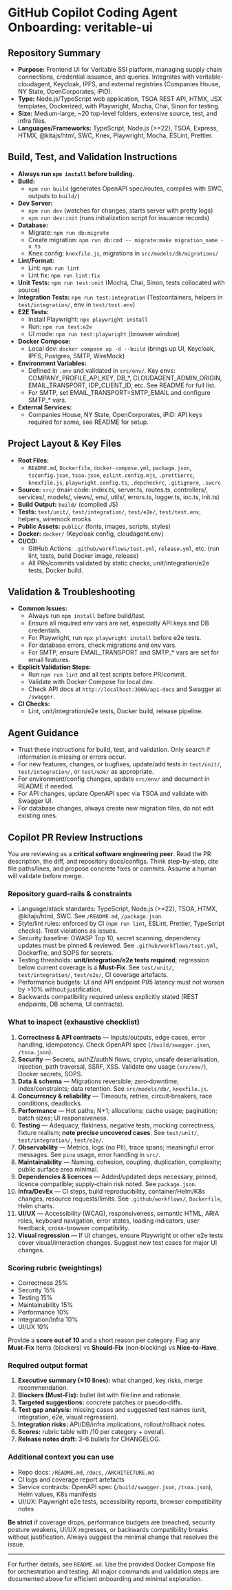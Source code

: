 # GitHub Copilot Coding Agent Onboarding: veritable-ui

## Repository Summary
- **Purpose:** Frontend UI for Veritable SSI platform, managing supply chain connections, credential issuance, and queries. Integrates with veritable-cloudagent, Keycloak, IPFS, and external registries (Companies House, NY State, OpenCorporates, iPiD).
- **Type:** Node.js/TypeScript web application, TSOA REST API, HTMX, JSX templates, Dockerized, with Playwright, Mocha, Chai, Sinon for testing.
- **Size:** Medium-large, ~20 top-level folders, extensive source, test, and infra files.
- **Languages/Frameworks:** TypeScript, Node.js (>=22), TSOA, Express, HTMX, @kitajs/html, SWC, Knex, Playwright, Mocha, ESLint, Prettier.

## Build, Test, and Validation Instructions
- **Always run `npm install` before building.**
- **Build:**
  - `npm run build` (generates OpenAPI spec/routes, compiles with SWC, outputs to `build/`)
- **Dev Server:**
  - `npm run dev` (watches for changes, starts server with pretty logs)
  - `npm run dev:init` (runs initialization script for issuance records)
- **Database:**
  - Migrate: `npm run db:migrate`
  - Create migration: `npm run db:cmd -- migrate:make migration_name -x ts`
  - Knex config: `knexfile.js`, migrations in `src/models/db/migrations/`
- **Lint/Format:**
  - Lint: `npm run lint`
  - Lint fix: `npm run lint:fix`
- **Unit Tests:** `npm run test:unit` (Mocha, Chai, Sinon, tests collocated with source)
- **Integration Tests:** `npm run test:integration` (Testcontainers, helpers in `test/integration/`, env in `test/test.env`)
- **E2E Tests:**
  - Install Playwright: `npx playwright install`
  - Run: `npm run test:e2e`
  - UI mode: `npm run test:playwright` (browser window)
- **Docker Compose:**
  - Local dev: `docker compose up -d --build` (brings up UI, Keycloak, IPFS, Postgres, SMTP, WireMock)
- **Environment Variables:**
  - Defined in `.env` and validated in `src/env/`. Key envs: COMPANY_PROFILE_API_KEY, DB_*, CLOUDAGENT_ADMIN_ORIGIN, EMAIL_TRANSPORT, IDP_CLIENT_ID, etc. See README for full list.
  - For SMTP, set EMAIL_TRANSPORT=SMTP_EMAIL and configure SMTP_* vars.
- **External Services:**
  - Companies House, NY State, OpenCorporates, iPiD: API keys required for some, see README for setup.

## Project Layout & Key Files
- **Root Files:**
  - `README.md`, `Dockerfile`, `docker-compose.yml`, `package.json`, `tsconfig.json`, `tsoa.json`, `eslint.config.mjs`, `.prettierrc`, `knexfile.js`, `playwright.config.ts`, `.depcheckrc`, `.gitignore`, `.swcrc`
- **Source:** `src/` (main code: index.ts, server.ts, routes.ts, controllers/, services/, models/, views/, env/, utils/, errors.ts, logger.ts, ioc.ts, init.ts)
- **Build Output:** `build/` (compiled JS)
- **Tests:** `test/unit/`, `test/integration/`, `test/e2e/`, `test/test.env`, helpers, wiremock mocks
- **Public Assets:** `public/` (fonts, images, scripts, styles)
- **Docker:** `docker/` (Keycloak config, cloudagent.env)
- **CI/CD:**
  - GitHub Actions: `.github/workflows/test.yml`, `release.yml`, etc. (run lint, tests, build Docker image, release)
  - All PRs/commits validated by static checks, unit/integration/e2e tests, Docker build.

## Validation & Troubleshooting
- **Common Issues:**
  - Always run `npm install` before build/test.
  - Ensure all required env vars are set, especially API keys and DB credentials.
  - For Playwright, run `npx playwright install` before e2e tests.
  - For database errors, check migrations and env vars.
  - For SMTP, ensure EMAIL_TRANSPORT and SMTP_* vars are set for email features.
- **Explicit Validation Steps:**
  - Run `npm run lint` and all test scripts before PR/commit.
  - Validate with Docker Compose for local dev.
  - Check API docs at `http://localhost:3000/api-docs` and Swagger at `/swagger`.
- **CI Checks:**
  - Lint, unit/integration/e2e tests, Docker build, release pipeline.

## Agent Guidance
- Trust these instructions for build, test, and validation. Only search if information is missing or errors occur.
- For new features, changes, or bugfixes, update/add tests in `test/unit/`, `test/integration/`, or `test/e2e/` as appropriate.
- For environment/config changes, update `src/env/` and document in README if needed.
- For API changes, update OpenAPI spec via TSOA and validate with Swagger UI.
- For database changes, always create new migration files, do not edit existing ones.

## Copilot PR Review Instructions
You are reviewing as a **critical software engineering peer**. Read the PR description, the diff, and repository docs/configs. Think step-by-step, cite file paths/lines, and propose concrete fixes or commits. Assume a human will validate before merge.

### Repository guard‑rails & constraints
- Language/stack standards: TypeScript, Node.js (>=22), TSOA, HTMX, @kitajs/html, SWC. See `/README.md`, `/package.json`.
- Style/lint rules: enforced by CI (`npm run lint`, ESLint, Prettier, TypeScript checks). Treat violations as issues.
- Security baseline: OWASP Top 10, secret scanning, dependency updates must be pinned & reviewed. See `.github/workflows/test.yml`, Dockerfile, and SOPS for secrets.
- Testing thresholds: **unit/integration/e2e tests required**; regression below current coverage is a **Must-Fix**. See `test/unit/`, `test/integration/`, `test/e2e/`, CI coverage artefacts.
- Performance budgets: UI and API endpoint P95 latency must not worsen by >10% without justification.
- Backwards compatibility required unless explicitly stated (REST endpoints, DB schema, UI contracts).

### What to inspect (exhaustive checklist)
1. **Correctness & API contracts** — Inputs/outputs, edge cases, error handling, idempotency. Check OpenAPI spec (`/build/swagger.json`, `/tsoa.json`).
2. **Security** — Secrets, authZ/authN flows, crypto, unsafe deserialisation, injection, path traversal, SSRF, XSS. Validate env usage (`src/env/`), Docker secrets, SOPS.
3. **Data & schema** — Migrations reversible; zero‑downtime; index/constraints; data retention. See `src/models/db/`, `knexfile.js`.
4. **Concurrency & reliability** — Timeouts, retries, circuit‑breakers, race conditions, deadlocks.
5. **Performance** — Hot paths; N+1; allocations; cache usage; pagination; batch sizes; UI responsiveness.
6. **Testing** — Adequacy, flakiness, negative tests, mocking correctness, fixture realism; **note precise uncovered cases**. See `test/unit/`, `test/integration/`, `test/e2e/`.
7. **Observability** — Metrics, logs (no PII), trace spans; meaningful error messages. See `pino` usage, error handling in `src/`.
8. **Maintainability** — Naming, cohesion, coupling, duplication, complexity; public surface area minimal.
9. **Dependencies & licences** — Added/updated deps necessary, pinned, licence compatible; supply‑chain risk noted. See `package.json`.
10. **Infra/DevEx** — CI steps, build reproducibility, container/Helm/K8s changes, resource requests/limits. See `.github/workflows/`, `Dockerfile`, Helm charts.
11. **UI/UX** — Accessibility (WCAG), responsiveness, semantic HTML, ARIA roles, keyboard navigation, error states, loading indicators, user feedback, cross-browser compatibility.
12. **Visual regression** — If UI changes, ensure Playwright or other e2e tests cover visual/interaction changes. Suggest new test cases for major UI changes.

### Scoring rubric (weightings)
- Correctness 25%
- Security 15%
- Testing 15%
- Maintainability 15%
- Performance 10%
- Integration/Infra 10%
- UI/UX 10%

Provide a **score out of 10** and a short reason per category. Flag any **Must‑Fix** items (blockers) vs **Should‑Fix** (non‑blocking) vs **Nice‑to‑Have**.

### Required output format
1. **Executive summary (≤10 lines):** what changed, key risks, merge recommendation.
2. **Blockers (Must-Fix):** bullet list with file:line and rationale.
3. **Targeted suggestions:** concrete patches or pseudo‑diffs.
4. **Test gap analysis:** missing cases and suggested test names (unit, integration, e2e, visual regression).
5. **Integration risks:** API/DB/infra implications, rollout/rollback notes.
6. **Scores:** rubric table with /10 per category + overall.
7. **Release notes draft:** 3–6 bullets for CHANGELOG.

### Additional context you can use
- Repo docs: `/README.md`, `/docs`, `/ARCHITECTURE.md`
- CI logs and coverage report artefacts
- Service contracts: OpenAPI spec (`/build/swagger.json`, `/tsoa.json`), Helm values, K8s manifests
- UI/UX: Playwright e2e tests, accessibility reports, browser compatibility notes

**Be strict** if coverage drops, performance budgets are breached, security posture weakens, UI/UX regresses, or backwards compatibility breaks without justification. Always suggest the minimal change that resolves the issue.

---
For further details, see `README.md`. Use the provided Docker Compose file for orchestration and testing. All major commands and validation steps are documented above for efficient onboarding and minimal exploration.
